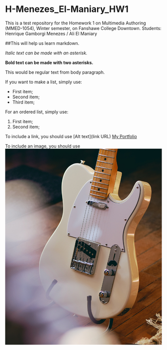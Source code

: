 # H-Menezes_El-Maniary_HW1

This is a test repository for the Homework 1 on Multimedia Authoring (MMED-1054), Winter semester, on Fanshawe College Downtown. Students: Henrique Gamborgi Menezes / Ali El Maniary

##This will help us learn markdown.

*Italic text can be made with an asterisk.*

**Bold text can be made with two asterisks.**

This would be regular text from body paragraph.

If you want to make a list, simply use:
- First item;
- Second item;
- Third item;

For an ordered list, simply use:
1. First item;
2. Second item;


To include a link, you should use [Alt text](link URL)
[My Portfolio](https://inkgamborgi.com/)

To include an image, you should use ![Alt text](./images/tele.jpg)